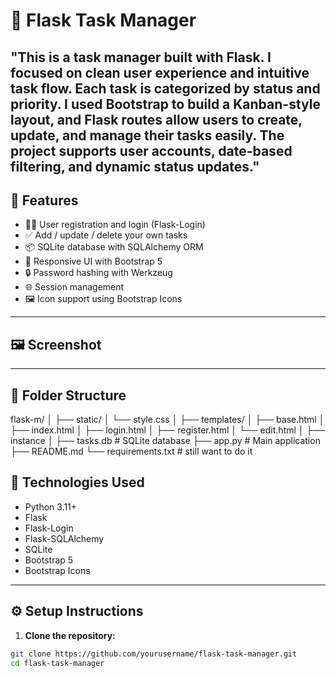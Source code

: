 # 📝 Flask Task Manager

"This is a task manager built with Flask. I focused on clean user experience and intuitive task flow. Each task is categorized by status and priority. I used Bootstrap to build a Kanban-style layout, and Flask routes allow users to create, update, and manage their tasks easily. The project supports user accounts, date-based filtering, and dynamic status updates."
---

## 🚀 Features

- 🧑‍💼 User registration and login (Flask-Login)
- ✅ Add / update / delete your own tasks
- 📦 SQLite database with SQLAlchemy ORM
- 🎨 Responsive UI with Bootstrap 5
- 🔒 Password hashing with Werkzeug
- 🌐 Session management
- 🖼️ Icon support using Bootstrap Icons

---

## 🖼️ Screenshot



---

## 📁 Folder Structure
flask-m/
│
├── static/
│ └── style.css
│
├── templates/
│ ├── base.html
│ ├── index.html
│ ├── login.html
│ ├── register.html
│ └── edit.html
│
├── instance
│ ├── tasks.db # SQLite database
├── app.py # Main application
├── README.md
└── requirements.txt # still want to do it 
## 🧰 Technologies Used

- Python 3.11+
- Flask
- Flask-Login
- Flask-SQLAlchemy
- SQLite
- Bootstrap 5
- Bootstrap Icons

---

## ⚙️ Setup Instructions

1. **Clone the repository:**

```bash
git clone https://github.com/yourusername/flask-task-manager.git
cd flask-task-manager
